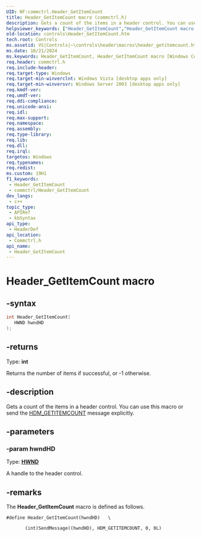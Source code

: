 ```yaml
---
UID: NF:commctrl.Header_GetItemCount
title: Header_GetItemCount macro (commctrl.h)
description: Gets a count of the items in a header control. You can use this macro or send the HDM_GETITEMCOUNT message explicitly.
helpviewer_keywords: ["Header_GetItemCount","Header_GetItemCount macro [Windows Controls]","_win32_Header_GetItemCount","_win32_Header_GetItemCount_cpp","commctrl/Header_GetItemCount","controls.Header_GetItemCount","controls._win32_Header_GetItemCount"]
old-location: controls\Header_GetItemCount.htm
tech.root: Controls
ms.assetid: VS|Controls|~\controls\header\macros\header_getitemcount.htm
ms.date: 10/21/2024
ms.keywords: Header_GetItemCount, Header_GetItemCount macro [Windows Controls], _win32_Header_GetItemCount, _win32_Header_GetItemCount_cpp, commctrl/Header_GetItemCount, controls.Header_GetItemCount, controls._win32_Header_GetItemCount
req.header: commctrl.h
req.include-header: 
req.target-type: Windows
req.target-min-winverclnt: Windows Vista [desktop apps only]
req.target-min-winversvr: Windows Server 2003 [desktop apps only]
req.kmdf-ver: 
req.umdf-ver: 
req.ddi-compliance: 
req.unicode-ansi: 
req.idl: 
req.max-support: 
req.namespace: 
req.assembly: 
req.type-library: 
req.lib: 
req.dll: 
req.irql: 
targetos: Windows
req.typenames: 
req.redist: 
ms.custom: 19H1
f1_keywords:
 - Header_GetItemCount
 - commctrl/Header_GetItemCount
dev_langs:
 - c++
topic_type:
 - APIRef
 - kbSyntax
api_type:
 - HeaderDef
api_location:
 - Commctrl.h
api_name:
 - Header_GetItemCount
---
```


# Header_GetItemCount macro

## -syntax

```cpp
int Header_GetItemCount(
   HWND hwndHD
);
```

## -returns

Type: **int**

Returns the number of items if successful, or -1 otherwise.


## -description

Gets a count of the items in a header control. You can use this macro or send the <a href="/windows/desktop/Controls/hdm-getitemcount">HDM_GETITEMCOUNT</a> message explicitly.

## -parameters

### -param hwndHD

Type: <b><a href="/windows/desktop/WinProg/windows-data-types">HWND</a></b>

A handle to the header control.

## -remarks

The <b>Header_GetItemCount</b> macro is defined as follows. 


``` syntax
#define Header_GetItemCount(hwndHD)   \

       (int)SendMessage((hwndHD), HDM_GETITEMCOUNT, 0, 0L)
```

